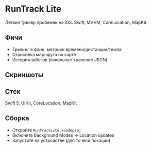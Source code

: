 
# RunTrack Lite
Лёгкий трекер пробежек на iOS. Swift, MVVM, CoreLocation, MapKit.


## Фичи
- Трекинг в фоне, метрики времени/дистанции/темпа
- Отрисовка маршрута на карте
- История забегов (локальное хранение JSON)


## Скриншоты


## Стек
Swift 5, UIKit, CoreLocation, MapKit


## Сборка
- Откройте `RunTrackLite.xcodeproj`
- Включите Background Modes → Location updates
- Запустите на устройстве (для точной локации)
